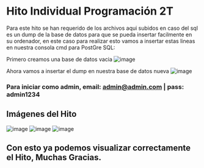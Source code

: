 # Hito Individual Programación 2T

Para este hito se han requerido de los archivos aqui subidos en caso del sql es un dump de la base de datos para que se pueda insertar facilmente en su ordenador, en este 
caso para realizar esto vamos a insertar estas lineas en nuestra consola cmd para PostGre SQL:

Primero creamos una base de datos vacia
![image](https://user-images.githubusercontent.com/117905622/220786548-49e16b9d-a9f4-4717-8dcf-2a4eca6271da.png)

Ahora vamos a insertar el dump en nuestra base de datos nueva
![image](https://user-images.githubusercontent.com/117905622/220786686-9e8ece60-7448-47d9-9f85-2835f24097d1.png)

### Para iniciar como admin, email: admin@admin.com | pass: admin1234

## Imágenes del Hito

![image](https://user-images.githubusercontent.com/117905622/225563880-a29ce643-9f55-407d-b4a9-a44556f2434d.png)
![image](https://user-images.githubusercontent.com/117905622/225563913-c24961eb-f250-433c-bfa8-b179787690d8.png)
![image](https://user-images.githubusercontent.com/117905622/225564016-aaea491e-c4e7-4be0-a324-0aa94dbcdc46.png)

## Con esto ya podemos visualizar correctamente el Hito, Muchas Gracias.

